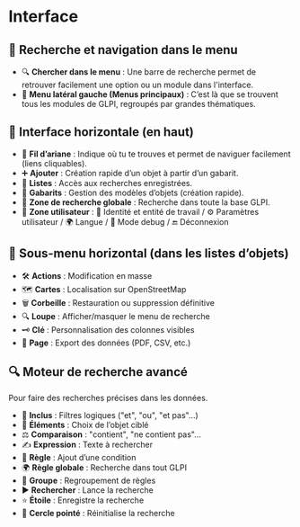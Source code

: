 # Interface

## 🔎 **Recherche et navigation dans le menu**

- 🔍 **Chercher dans le menu** : Une barre de recherche permet de retrouver facilement une option ou un module dans l'interface.
- 📁 **Menu latéral gauche (Menus principaux)** : C’est là que se trouvent tous les modules de GLPI, regroupés par grandes thématiques.



## 🧭 **Interface horizontale (en haut)**

- 🧵 **Fil d’ariane** : Indique où tu te trouves et permet de naviguer facilement (liens cliquables).
- ➕ **Ajouter** : Création rapide d’un objet à partir d’un gabarit.
- 📜 **Listes** : Accès aux recherches enregistrées.
- 🧰 **Gabarits** : Gestion des modèles d’objets (création rapide).
- 🔎 **Zone de recherche globale** : Recherche dans toute la base GLPI.
- 🙋 **Zone utilisateur** : 👤 Identité et entité de travail / ⚙️ Paramètres utilisateur / 🌍 Langue / 🐞 Mode debug / 🔚 Déconnexion



## 🧱 **Sous-menu horizontal (dans les listes d’objets)**

- 🛠️ **Actions** : Modification en masse
- 🗺️ **Cartes** : Localisation sur OpenStreetMap
- 🗑️ **Corbeille** : Restauration ou suppression définitive
- 🔍 **Loupe** : Afficher/masquer le menu de recherche
- 🗝️ **Clé** : Personnalisation des colonnes visibles
- 📄 **Page** : Export des données (PDF, CSV, etc.)



## 🔍 **Moteur de recherche avancé**

Pour faire des recherches précises dans les données.

- 📌 **Inclus** : Filtres logiques ("et", "ou", "et pas"…)
- 🎯 **Éléments** : Choix de l’objet ciblé
- ⚖️ **Comparaison** : "contient", "ne contient pas"…
- ✍️ **Expression** : Texte à rechercher
- 🧱 **Règle** : Ajout d’une condition
- 🌍 **Règle globale** : Recherche dans tout GLPI
- 🧩 **Groupe** : Regroupement de règles
- ▶️ **Rechercher** : Lance la recherche
- ⭐ **Étoile** : Enregistre la recherche
- 🔄 **Cercle pointé** : Réinitialise la recherche

